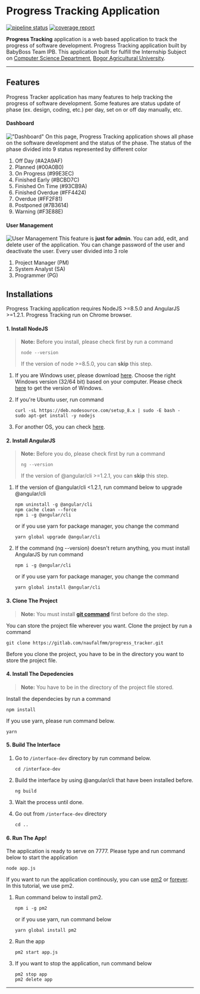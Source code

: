 Progress Tracking Application
===================

[![pipeline status](https://gitlab.com/naufalfmm/progress_tracker/badges/master/pipeline.svg)](https://gitlab.com/naufalfmm/progress_tracker/commits/master) [![coverage report](https://gitlab.com/naufalfmm/progress_tracker/badges/master/coverage.svg)](https://gitlab.com/naufalfmm/progress_tracker/commits/master)

**Progress Tracking** application is a web based application to track the progress of software development. Progress Tracking application built by BabyBoss Team IPB. This application built for fulfill the Internship Subject on [Computer Science Department][1], [Bogor Agricultural University][2].

----------

Features
-------------
Progress Tracker application has many features to help tracking the progress of software development. Some features are status update of phase (ex. design, coding, etc.) per day, set on or off day manually, etc.

#### <i class="icon-home"></i> Dashboard
!["Dashboard"](https://s26.postimg.org/qey2kjlzt/Capture.png "Dashboard")
On this page, Progress Tracking application shows all phase on the software development and the status of the phase. The status of the phase divided into 9 status represented by different color

 1. Off Day (#A2A9AF)
 2. Planned (#00A0B0)
 3. On Progress (#99E3EC)
 4. Finished Early (#BCBD7C)
 5. Finished On Time (#93CB9A)
 6. Finished Overdue (#FF4424)
 7. Overdue (#FF2F81)
 8. Postponed (#7B3614)
 9. Warning (#F3E88E)
 
#### <i class="icon-users"></i> User Management
![User Management](https://s20.postimg.org/8xwt31k31/Capture2.png%20%22usermanagement)
This feature is <b>just for admin</b>. You can add, edit, and delete user of the application. You can change password of the user and deactivate the user. Every user divided into 3 role

 1. Project Manager (PM)      
 2. System Analyst (SA)
 3. Programmer (PG)

Installations
-------------
Progress Tracking application requires NodeJS >=8.5.0 and AngularJS >=1.2.1. Progress Tracking run on Chrome browser.

#### 1. Install NodeJS
> **Note:**
> Before you install, please check first by run a command
> ```
> node --version
> ```
> If the version of node >=8.5.0, you can **skip** this step.

1. If you are Windows user, please download [here][3]. Choose the right Windows version (32/64 bit) based on your computer. Please check [here][4] to get the version of Windows.
2. If you're Ubuntu user, run command

    ```
    curl -sL https://deb.nodesource.com/setup_8.x | sudo -E bash -
    sudo apt-get install -y nodejs
    ```
3. For another OS, you can check [here][5].

#### 2. Install AngularJS
> **Note:**
> Before you do, please check first by run a command
> ```
> ng --version
> ```
> If the version of @angular/cli >=1.2.1, you can **skip** this step.

1. If the version of @angular/cli <1.2.1, run command below to upgrade @angular/cli

    ```
    npm uninstall -g @angular/cli
    npm cache clean --force
    npm i -g @angular/cli
    ```
    or if you use yarn for package manager, you change the command
    
    ```
    yarn global upgrade @angular/cli
    ```

2. If the command (ng --version) doesn't return anything, you must install AngularJS by run command

    ```
    npm i -g @angular/cli
    ```
    or if you use yarn for package manager, you change the command
    
    ```
    yarn global install @angular/cli
    ```

#### 3. Clone The Project
> **Note:**
> You must install [**git command**][6] first before do the step.

You can store the project file wherever you want. Clone the project by run a command
```
git clone https://gitlab.com/naufalfmm/progress_tracker.git
```
Before you clone the project, you have to be in the directory you want to store the project file.

#### 4. Install The Depedencies
> **Note:**
> You have to be in the directory of the project file stored.

Install the dependecies by run a command
```
npm install
```
If you use yarn, please run command below.
```
yarn
```

#### 5. Build The Interface
1. Go to `/interface-dev` directory by run command below.

    ```
    cd /interface-dev
    ```

2.  Build the interface by using @angular/cli that have been installed before.

    ```
    ng build
    ```

3. Wait the process until done.
4. Go out from `/interface-dev` directory

    ```
    cd ..
    ```

#### 6. Run The App!
The application is ready to serve on 7777. Please type and run command below to start the application
```
node app.js
```
If you want to run the application continously, you can use [pm2][7] or [forever][8]. In this tutorial, we use pm2.

1. Run command below to install pm2.

    ```
    npm i -g pm2
    ```
    or if you use yarn, run command below
    ```
    yarn global install pm2
    ```
2. Run the app

    ```
    pm2 start app.js
    ```
3. If you want to stop the application, run command below

    ```
    pm2 stop app
    pm2 delete app
    ```

----------

  [1]: https://cs.ipb.ac.id/
  [2]: https://ipb.ac.id/
  [3]: https://nodejs.org/en/download/
  [4]: https://support.microsoft.com/en-gb/help/15056/windows-7-32-64-bit-faq
  [5]: https://nodejs.org/en/download/package-manager/
  [6]: https://git-scm.com/downloads
  [7]: http://pm2.keymetrics.io/
  [8]: https://github.com/foreverjs/forever
